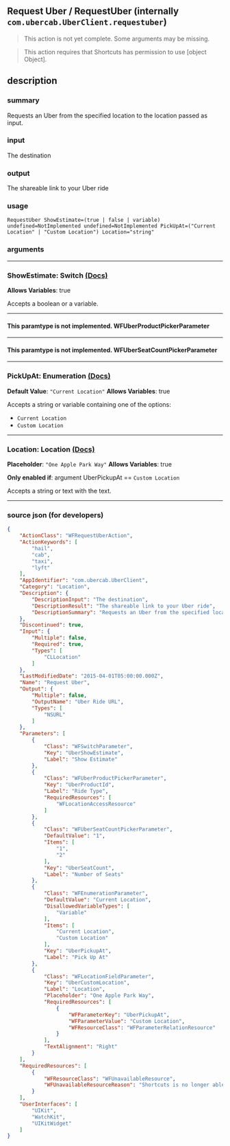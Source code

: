 
## Request Uber / RequestUber (internally `com.ubercab.UberClient.requestuber`)

> This action is not yet complete. Some arguments may be missing.

> This action requires that Shortcuts has permission to use [object Object].


## description

### summary

Requests an Uber from the specified location to the location passed as input.


### input

The destination


### output

The shareable link to your Uber ride

### usage
```
RequestUber ShowEstimate=(true | false | variable) undefined=NotImplemented undefined=NotImplemented PickUpAt=("Current Location" | "Custom Location") Location="string"
```

### arguments

---

### ShowEstimate: Switch [(Docs)](https://pfgithub.github.io/shortcutslang/gettingstarted#switch-or-expanding-or-boolean-fields)
**Allows Variables**: true



Accepts a boolean
or a variable.

---

#### This paramtype is not implemented. WFUberProductPickerParameter

---

#### This paramtype is not implemented. WFUberSeatCountPickerParameter

---

### PickUpAt: Enumeration [(Docs)](https://pfgithub.github.io/shortcutslang/gettingstarted#enum-select-field)
**Default Value**: `"Current Location"`
**Allows Variables**: true



Accepts a string 
or variable
containing one of the options:

- `Current Location`
- `Custom Location`

---

### Location: Location [(Docs)](https://pfgithub.github.io/shortcutslang/gettingstarted#text-field)
**Placeholder**: `"One Apple Park Way"`
**Allows Variables**: true

**Only enabled if**: argument UberPickupAt == `Custom Location`

Accepts a string 
or text
with the text.

---

### source json (for developers)

```json
{
	"ActionClass": "WFRequestUberAction",
	"ActionKeywords": [
		"hail",
		"cab",
		"taxi",
		"lyft"
	],
	"AppIdentifier": "com.ubercab.UberClient",
	"Category": "Location",
	"Description": {
		"DescriptionInput": "The destination",
		"DescriptionResult": "The shareable link to your Uber ride",
		"DescriptionSummary": "Requests an Uber from the specified location to the location passed as input."
	},
	"Discontinued": true,
	"Input": {
		"Multiple": false,
		"Required": true,
		"Types": [
			"CLLocation"
		]
	},
	"LastModifiedDate": "2015-04-01T05:00:00.000Z",
	"Name": "Request Uber",
	"Output": {
		"Multiple": false,
		"OutputName": "Uber Ride URL",
		"Types": [
			"NSURL"
		]
	},
	"Parameters": [
		{
			"Class": "WFSwitchParameter",
			"Key": "UberShowEstimate",
			"Label": "Show Estimate"
		},
		{
			"Class": "WFUberProductPickerParameter",
			"Key": "UberProductId",
			"Label": "Ride Type",
			"RequiredResources": [
				"WFLocationAccessResource"
			]
		},
		{
			"Class": "WFUberSeatCountPickerParameter",
			"DefaultValue": "1",
			"Items": [
				"1",
				"2"
			],
			"Key": "UberSeatCount",
			"Label": "Number of Seats"
		},
		{
			"Class": "WFEnumerationParameter",
			"DefaultValue": "Current Location",
			"DisallowedVariableTypes": [
				"Variable"
			],
			"Items": [
				"Current Location",
				"Custom Location"
			],
			"Key": "UberPickupAt",
			"Label": "Pick Up At"
		},
		{
			"Class": "WFLocationFieldParameter",
			"Key": "UberCustomLocation",
			"Label": "Location",
			"Placeholder": "One Apple Park Way",
			"RequiredResources": [
				{
					"WFParameterKey": "UberPickupAt",
					"WFParameterValue": "Custom Location",
					"WFResourceClass": "WFParameterRelationResource"
				}
			],
			"TextAlignment": "Right"
		}
	],
	"RequiredResources": [
		{
			"WFResourceClass": "WFUnavailableResource",
			"WFUnavailableResourceReason": "Shortcuts is no longer able to support Uber."
		}
	],
	"UserInterfaces": [
		"UIKit",
		"WatchKit",
		"UIKitWidget"
	]
}
```
